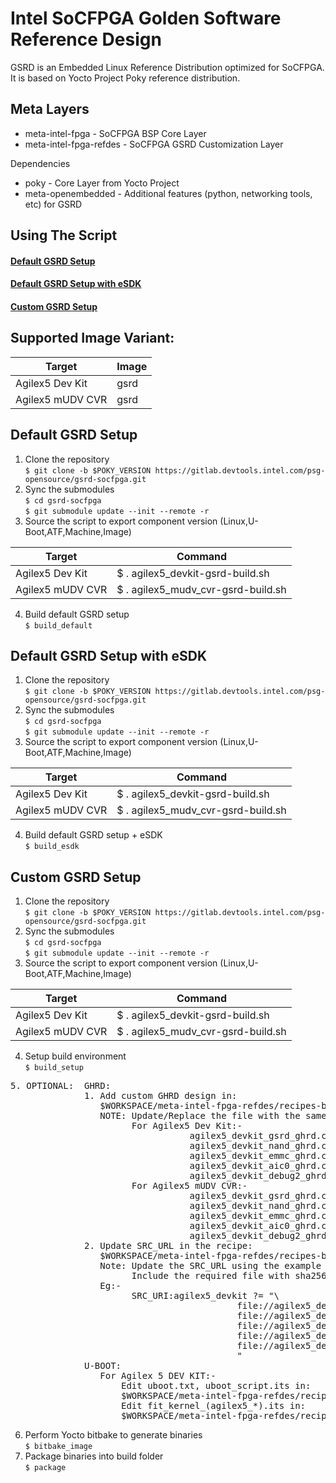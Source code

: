 # Intel SoCFPGA Golden Software Reference Design

GSRD is an Embedded Linux Reference Distribution optimized for SoCFPGA.  
It is based on Yocto Project Poky reference distribution.

## Meta Layers

* meta-intel-fpga - SoCFPGA BSP Core Layer
* meta-intel-fpga-refdes - SoCFPGA GSRD Customization Layer

Dependencies
* poky - Core Layer from Yocto Project
* meta-openembedded - Additional features (python, networking tools, etc) for GSRD

## Using The Script
#### [Default GSRD Setup](#default-gsrd-setup-1)  
#### [Default GSRD Setup with eSDK](#default-gsrd-setup-with-esdk-1)  
#### [Custom GSRD Setup](#custom-gsrd-setup-1)  

## Supported Image Variant:  

|    Target                  |              Image                           |
| -------------------------- | -------------------------------------------- |
| Agilex5 Dev Kit            |   gsrd                                       |
| Agilex5 mUDV CVR           |   gsrd                                       |


## Default GSRD Setup

1. Clone the repository  
`$ git clone -b $POKY_VERSION https://gitlab.devtools.intel.com/psg-opensource/gsrd-socfpga.git`
2. Sync the submodules  
`$ cd gsrd-socfpga`  
`$ git submodule update --init --remote -r`
3. Source the script to export component version (Linux,U-Boot,ATF,Machine,Image)  

|  Target                    |            Command                           |
| -------------------------- | -------------------------------------------- |
| Agilex5 Dev Kit            | $ . agilex5_devkit-gsrd-build.sh             |
| Agilex5 mUDV CVR           | $ . agilex5_mudv_cvr-gsrd-build.sh           |

4. Build default GSRD setup  
`$ build_default`  

## Default GSRD Setup with eSDK

1. Clone the repository  
`$ git clone -b $POKY_VERSION https://gitlab.devtools.intel.com/psg-opensource/gsrd-socfpga.git`
2. Sync the submodules  
`$ cd gsrd-socfpga`  
`$ git submodule update --init --remote -r`
3. Source the script to export component version (Linux,U-Boot,ATF,Machine,Image)  

|  Target                    |            Command                           |
| -------------------------- | -------------------------------------------- |
| Agilex5 Dev Kit            | $ . agilex5_devkit-gsrd-build.sh             |
| Agilex5 mUDV CVR           | $ . agilex5_mudv_cvr-gsrd-build.sh           |

4. Build default GSRD setup + eSDK  
`$ build_esdk`  

## Custom GSRD Setup

1. Clone the repository  
`$ git clone -b $POKY_VERSION https://gitlab.devtools.intel.com/psg-opensource/gsrd-socfpga.git`
2. Sync the submodules  
`$ cd gsrd-socfpga`  
`$ git submodule update --init --remote -r`
3. Source the script to export component version (Linux,U-Boot,ATF,Machine,Image)  

|  Target                    |            Command                           |
| -------------------------- | -------------------------------------------- |
| Agilex5 Dev Kit            | $ . agilex5_devkit-gsrd-build.sh             |
| Agilex5 mUDV CVR           | $ . agilex5_mudv_cvr-gsrd-build.sh           |

4. Setup build environment  
`$ build_setup`
<pre>
5. OPTIONAL:  GHRD:  
              1. Add custom GHRD design in:  
                 $WORKSPACE/meta-intel-fpga-refdes/recipes-bsp/ghrd/files  
                 NOTE: Update/Replace the file with the same naming convention  
                       For Agilex5 Dev Kit:-  
                                  agilex5_devkit_gsrd_ghrd.core.rbf
                                  agilex5_devkit_nand_ghrd.core.rbf
                                  agilex5_devkit_emmc_ghrd.core.rbf
                                  agilex5_devkit_aic0_ghrd.core.rbf
                                  agilex5_devkit_debug2_ghrd.core.rbf
                       For Agilex5 mUDV CVR:-  
                                  agilex5_devkit_gsrd_ghrd.core.rbf
                                  agilex5_devkit_nand_ghrd.core.rbf
                                  agilex5_devkit_emmc_ghrd.core.rbf
                                  agilex5_devkit_aic0_ghrd.core.rbf
                                  agilex5_devkit_debug2_ghrd.core.rbf
              2. Update SRC_URL in the recipe:  
                 $WORKSPACE/meta-intel-fpga-refdes/recipes-bsp/ghrd/hw-ref-design.bb  
                 Note: Update the SRC_URL using the example below  
                       Include the required file with sha256sum  
                 Eg:-  
                       SRC_URI:agilex5_devkit ?= "\  
                                           file://agilex5_devkit_gsrd_ghrd.core.rbf;sha256sum=xxxx \  
                                           file://agilex5_devkit_nand_ghrd.core.rbf;sha256sum=xxxx \  
                                           file://agilex5_devkit_emmc_ghrd.core.rbf;sha256sum=xxxx \  
                                           file://agilex5_devkit_aic0_ghrd.core.rbf;sha256sum=xxxx \  
                                           file://agilex5_devkit_debug2_ghrd.core.rbf;sha256sum=xxxx \  
                                           "  
              U-BOOT:  
                 For Agilex 5 DEV KIT:-  
                     Edit uboot.txt, uboot_script.its in:  
                     $WORKSPACE/meta-intel-fpga-refdes/recipes-bsp/u-boot/files  
                     Edit fit_kernel_(agilex5_*).its in:  
                     $WORKSPACE/meta-intel-fpga-refdes/recipes-kernel/linux/linux-socfpga-lts  
</pre>
6. Perform Yocto bitbake to generate binaries  
`$ bitbake_image`
7. Package binaries into build folder  
`$ package`  